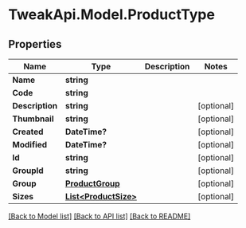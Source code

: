 # TweakApi.Model.ProductType
## Properties

Name | Type | Description | Notes
------------ | ------------- | ------------- | -------------
**Name** | **string** |  | 
**Code** | **string** |  | 
**Description** | **string** |  | [optional] 
**Thumbnail** | **string** |  | [optional] 
**Created** | **DateTime?** |  | [optional] 
**Modified** | **DateTime?** |  | [optional] 
**Id** | **string** |  | [optional] 
**GroupId** | **string** |  | [optional] 
**Group** | [**ProductGroup**](ProductGroup.md) |  | [optional] 
**Sizes** | [**List&lt;ProductSize&gt;**](ProductSize.md) |  | [optional] 

[[Back to Model list]](../README.md#documentation-for-models) [[Back to API list]](../README.md#documentation-for-api-endpoints) [[Back to README]](../README.md)

